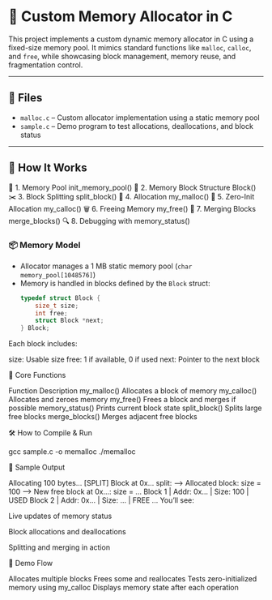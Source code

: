 # 🧠 Custom Memory Allocator in C

This project implements a custom dynamic memory allocator in C using a fixed-size memory pool. It mimics standard functions like `malloc`, `calloc`, and `free`, while showcasing block management, memory reuse, and fragmentation control.

---

## 📁 Files

- `malloc.c` – Custom allocator implementation using a static memory pool
- `sample.c` – Demo program to test allocations, deallocations, and block status

---

## 🚀 How It Works

🧱 1. Memory Pool init_memory_pool()
🧩 2. Memory Block Structure  Block()
✂️ 3. Block Splitting split_block()
🧵 4. Allocation my_malloc()
🧽 5. Zero-Init Allocation my_calloc()
🗑️ 6. Freeing Memory my_free()
🧬 7. Merging Blocks merge_blocks()
🔍 8. Debugging with memory_status()

### 📦 Memory Model

- Allocator manages a 1 MB static memory pool (`char memory_pool[1048576]`)
- Memory is handled in blocks defined by the `Block` struct:
  ```c
  typedef struct Block {
      size_t size;
      int free;
      struct Block *next;
  } Block;
Each block includes:

size: Usable size
free: 1 if available, 0 if used
next: Pointer to the next block

🔧 Core Functions

Function	Description
my_malloc()	Allocates a block of memory
my_calloc()	Allocates and zeroes memory
my_free()	Frees a block and merges if possible
memory_status()	Prints current block state
split_block()	Splits large free blocks
merge_blocks()	Merges adjacent free blocks


🛠️ How to Compile & Run

gcc sample.c -o memalloc
./memalloc


📌 Sample Output

Allocating 100 bytes...
[SPLIT] Block at 0x... split:
--> Allocated block: size = 100
--> New free block at 0x...: size = ...
Block 1 | Addr: 0x... | Size: 100 | USED
Block 2 | Addr: 0x... | Size: ... | FREE
...
You’ll see:

Live updates of memory status

Block allocations and deallocations

Splitting and merging in action

🧪 Demo Flow

Allocates multiple blocks
Frees some and reallocates
Tests zero-initialized memory using my_calloc
Displays memory state after each operation
